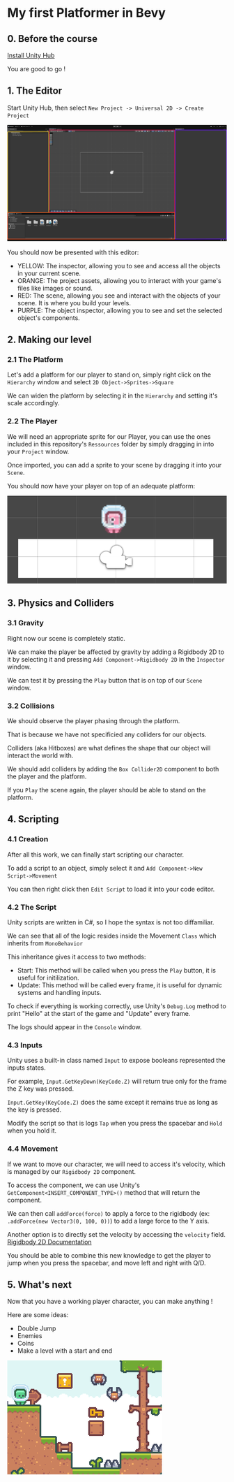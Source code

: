 # My first Platformer in Bevy

## 0. Before the course

[Install Unity Hub](https://unity.com/download)

You are good to go !

## 1. The Editor

Start Unity Hub, then select `New Project -> Universal 2D -> Create Project`

![Editor](images/editor.png "Editor")

You should now be presented with this editor:

- YELLOW: The inspector, allowing you to see and access all the objects in your current scene.
- ORANGE: The project assets, allowing you to interact with your game's files like images or sound.
- RED: The scene, allowing you see and interact with the objects of your scene. It is where you build your levels.
- PURPLE: The object inspector, allowing you to see and set the selected object's components.

## 2. Making our level

### 2.1 The Platform

Let's add a platform for our player to stand on, simply right click on the `Hierarchy` window and select `2D Object->Sprites->Square`

We can widen the platform by selecting it in the `Hierarchy` and setting it's scale accordingly.

### 2.2 The Player

We will need an appropriate sprite for our Player, you can use the ones included in this repository's `Ressources` folder by simply dragging in into your `Project` window.

Once imported, you can add a sprite to your scene by dragging it into your `Scene`.

You should now have your player on top of an adequate platform:

![Platform](images/platform.png "Platform")

## 3. Physics and Colliders

### 3.1 Gravity

Right now our scene is completely static.

We can make the player be affected by gravity by adding a Rigidbody 2D to it by selecting it and pressing `Add Component->Rigidbody 2D` in the `Inspector` window.

We can test it by pressing the `Play` button that is on top of our `Scene` window.

### 3.2 Collisions

We should observe the player phasing through the platform.

That is because we have not specificied any colliders for our objects.

Colliders (aka Hitboxes) are what defines the shape that our object will interact the world with.

We should add colliders by adding the `Box Collider2D` component to both the player and the platform.

If you `Play` the scene again, the player should be able to stand on the platform.

## 4. Scripting

### 4.1 Creation

After all this work, we can finally start scripting our character.

To add a script to an object, simply select it and `Add Component->New Script->Movement`

You can then right click then `Edit Script` to load it into your code editor.

### 4.2 The Script

Unity scripts are written in C#, so I hope the syntax is not too diffamiliar.

We can see that all of the logic resides inside the Movement `Class` which inherits from `MonoBehavior`

This inheritance gives it access to two methods:
- Start: This method will be called when you press the `Play` button, it is useful for initilization.
- Update: This method will be called every frame, it is useful for dynamic systems and handling inputs.

To check if everything is working correctly, use Unity's ```Debug.Log``` method to print "Hello" at the start of the game and "Update" every frame.

The logs should appear in the `Console` window.

### 4.3 Inputs

Unity uses a built-in class named `Input` to expose booleans represented the inputs states.

For example, `Input.GetKeyDown(KeyCode.Z)` will return true only for the frame the Z key was pressed.

`Input.GetKey(KeyCode.Z)` does the same except it remains true as long as the key is pressed.

Modify the script so that is logs `Tap` when you press the spacebar and `Hold` when you hold it.

### 4.4 Movement

If we want to move our character, we will need to access it's velocity, which is managed by our `Rigidbody 2D` component.

To access the component, we can use Unity's `GetComponent<INSERT_COMPONENT_TYPE>()` method that will return the component.

We can then call `addForce(force)` to apply a force to the rigidbody (ex: `.addForce(new Vector3(0, 100, 0))`) to add a large force to the Y axis.

Another option is to directly set the velocity by accessing the `velocity` field. [Rigidbody 2D Documentation](https://docs.unity3d.com/ScriptReference/Rigidbody2D.html)


You should be able to combine this new knowledge to get the player to jump when you press the spacebar, and move left and right with Q/D.

## 5. What's next

Now that you have a working player character, you can make anything !

Here are some ideas:
- Double Jump
- Enemies
- Coins
- Make a level with a start and end

![Next](images/next.png "Next")
